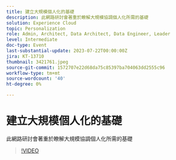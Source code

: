 ```yaml
---
title: 建立大規模個人化的基礎
description: 此網路研討會著重於瞭解大規模協調個人化所需的基礎
solution: Experience Cloud
topic: Personalization
role: Admin, Architect, Data Architect, Data Engineer, Leader
level: Intermediate
doc-type: Event
last-substantial-update: 2023-07-22T00:00:00Z
jira: KT-13710
thumbnail: 3421761.jpeg
source-git-commit: 1572707e22d68da75c85397ba704063dd2555c96
workflow-type: tm+mt
source-wordcount: '40'
ht-degree: 0%

---
```



# 建立大規模個人化的基礎

此網路研討會著重於瞭解大規模協調個人化所需的基礎

>[!VIDEO](https://video.tv.adobe.com/v/3421761/?learn=on)
